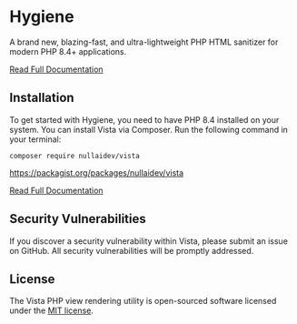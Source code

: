 # Hygiene

A brand new, blazing-fast, and ultra-lightweight PHP HTML sanitizer for modern PHP 8.4+ applications.

[Read Full Documentation](https://docs.nullai.com/vista/overview)

## Installation

To get started with Hygiene, you need to have PHP 8.4 installed on your system. You can install Vista via Composer. Run the following command in your terminal:

```
composer require nullaidev/vista
```

https://packagist.org/packages/nullaidev/vista

[Read Full Documentation](https://docs.nullai.com/vista/overview)

## Security Vulnerabilities

If you discover a security vulnerability within Vista, please submit an issue on GitHub. All security vulnerabilities will be promptly addressed.

## License

The Vista PHP view rendering utility is open-sourced software licensed under the [MIT license](https://opensource.org/licenses/MIT).